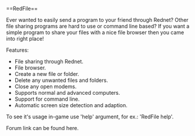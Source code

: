==RedFile==

Ever wanted to easily send a program to your friend through Rednet? Other file sharing programs are hard to use or command line based? If you want a simple program to share your files with a nice file browser then you came into right place!

 Features:
 * File sharing through Rednet.
 * File browser.
 * Create a new file or folder.
 * Delete any unwanted files and folders.
 * Close any open modems.
 * Supports normal and advanced computers.
 * Support for command line.
 * Automatic screen size detection and adaption.

 To see it's usage in-game use 'help' argument, for ex.: 'RedFile help'.

 Forum link can be found here.